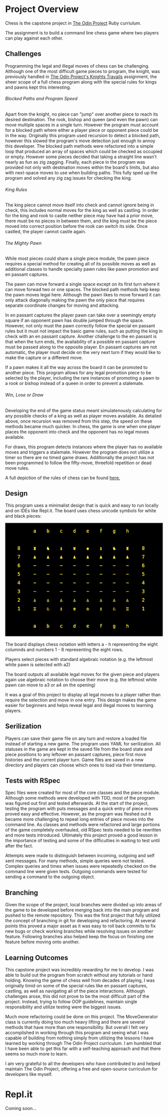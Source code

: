 # Project Overview

Chess is the capstone project in [The Odin Project](https://www.theodinproject.com/courses/ruby-programming/lessons/ruby-final-project) Ruby curriulum. 

The assignment is to build a command line chess game where two players can play against each other.

## Challenges

Programming the legal and illegal moves of chess can be challenging. Although one of the most difficult game pieces to program, the knight, was previously handled in [The Odin Project's Knights Travails](https://github.com/dm-murphy/knights-travails) assignment, the sheer scope of a full chess program along with the special rules for kings and pawns kept this interesting.

###### Blocked Paths and Program Speed

Apart from the knight, no piece can "jump" over another piece to reach its desired destination. The rook, bishop and queen (and even the pawn) can move multiple spaces in a single turn. However the program must account for a blocked path where either a player piece or opponent piece could be in the way. Originally this program used recursion to detect a blocked path, however this slowed the program's move detection just enough to annoy this developer. The blocked path methods were refactored into a simple loop that produced an array of spaces which could be checked as occupied or empty. However some pieces decided that taking a straight line wasn't nearly as fun as zig zagging. Finally, each piece in the program was provided not only with destination moves within the board's limits, but also with next-space moves to use when building paths. This fully sped up the program and solved any zig zag issues for checking the king.

###### King Rules

The king piece cannot move itself into check and cannot ignore being in check, this includes normal moves for the king as well as castling. In order for the king and rook to castle neither piece may have had a prior move, there must be no pieces in between them, and the king must be the piece moved into correct position before the rook can switch its side. Once castled, the player cannot castle again. 

###### The Mighty Pawn

While most pieces could share a single piece module, the pawn piece requires a special method for creating all of its possible moves as well as additional classes to handle specialty pawn rules like pawn promotion and en passant captures. 

The pawn can move forward a single space except on its first turn where it can move forwad two or one spaces. The blocked path methods help keep the pawn moves legal here. Although the pawn likes to move forward it can only attack diagonally making the pawn the only piece that requires separate coordinate changes for moving and attacking. 

In en passant captures the player pawn can take over a seemingly empty square if an opponent pawn has double jumped through the space. However, not only must the pawn correctly follow the special en passant rules but it must not impact the basic game rules, such as putting the king in check with an en passant capture. Another challenge to the en passant is that when the turn ends, the availability of a possible en passant capture must be passed along to the opposite player. En passant captures are not automatic, the player must decide on the very next turn if they would like to make the capture or a different move.

If a pawn makes it all the way across the board it can be promoted to another piece. This program allows for any legal promotion piece to be selected by the player, including the rare instances of promoting a pawn to a rook or bishop instead of a queen in order to prevent a stalemate.

###### Win, Lose or Draw

Developing the end of the game status meant simulatenously calculating for any possible checks of a king as well as player moves available. As detailed above, once recursion was removed from this step, the speed on these methods became much quicker. In chess, the game is one when one player places the opponent into check and the opponent has no legal moves available.

For draws, this program detects instances where the player has no available moves and triggers a stalemate. However the program does not utilize a timer so there are no timed game draws. Additionally the project has not been programmed to follow the fifty-move, threefold repetition or dead move rules.

A full depiction of the rules of chess can be found [here.](https://www.chessvariants.com/d.chess/chess.html)

## Design

This program uses a minimalist design that is quick and easy to run locally and on IDEs like Repl.it. The board uses chess unicode symbols for white and black pieces:

![chess_game_display](chess_display.png)

The board displays chess notation with letters a - h representing the eight columnds and numbers 1 - 8 representing the eight rows.

Players select pieces with standard algebraic notation (e.g. the leftmost white pawn is selected with a2)

The board outputs all available legal moves for the given piece and players again use algebraic notation to choose their move (e.g. the leftmost white pawn can move to a3 or a4 on the opening)

It was a goal of this project to display all legal moves to a player rather than require the selection and move in one entry. This design makes the game easier for beginners and helps reveal legal and illegal moves to learning players.

## Serilization

Players can save their game file on any turn and restore a loaded file instead of starting a new game. The program uses YAML for serilization. All statuses in the game are kept in the saved file from the board state and piece positions to any leftover en passant captures, piece first move histories and the current player turn. Game files are saved in a new directory and players can choose which ones to load via their timestamp.

## Tests with RSpec

Spec files were created for most of the core classes and the piece module. Although some methods were developed with TDD, most of the program was figured out first and tested afterwards. At the start of the project, testing the program with puts messages and a quick entry of piece moves proved easy and effective. However, as the program was fleshed out it became more challenging to repeat long entries of piece moves into the command line. As classes and methods were refactored and large portions of the game completely overhauled, old RSpec tests needed to be rewritten and more tests introduced. Ultimately this project proved a good lesson in the importance of testing and some of the difficulties in waiting to test until after the fact.

Attempts were made to distinguish between incoming, outgoing and self sent messages. For many methods, simple queries were not tested. Complex queries and times when issues were repeatedly checked on the command line were given tests. Outgoing commands were tested for sending a command to the outgoing object.

## Branching

Given the scope of the project, local branches were divided up into areas of the game to be developed before merging back into the main program and pushed to the remote repository. This was the first project that fully utilized the concept of branching in git for developing and refactoring. At several points this proved a major asset as it was easy to roll back commits to fix new bugs or check working branches while resolving issues on another feature. Following branches also helped keep the focus on finishing one feature before moving onto another.

## Learning Outcomes

This capstone project was incredibly rewarding for me to develop. I was able to build out the program from scratch without any tutorials or hand holding. Knowing the game of chess well from decades of playing, I was originally timid on some of the special rules like en passant captures, castling, as well as navigating all of the piece interactions. Although challenges arose, this did not prove to be the most difficult part of the project. Instead, trying to follow OOP guidelines, maintain single responsibility and utilize testing were the biggest issues. 

Much more refactoring could be done on this project. The MoveGenerator class is currently doing too much heavy lifting and there are several methods that have more than one responsibility. But overall I felt very accomplished in working through this program and seeing what I was capable of building from nothing simply from utilizing the lessons I have learned by working through The Odin Project curriculum. I am humbled that I have been able to get this far with a self-teaching approach and that there seems so much more to learn. 

I am very grateful to all the developers who have contributed to and helped maintain The Odin Project, offering a free and open-source curriculum for developers like myself.

# Repl.it

Coming soon...


